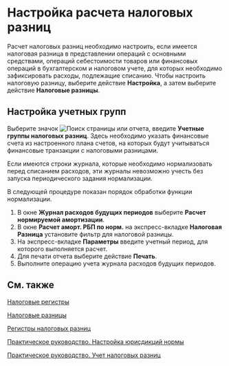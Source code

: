 # Настройка расчета налоговых разниц

Расчет налоговых разниц необходимо настроить, если имеется налоговая разница в представлении операций с основными средствами, операций себестоимости товаров или финансовых операций в бухгалтерском и налоговом учете, для которых необходимо зафиксировать расходы, подлежащие списанию. Чтобы настроить налоговую разницу, выберите действие **Настройка**, а затем выберите действие **Налоговые разницы**.

 

## Настройка учетных групп 

Выберите значок ![Поиск страницы или отчета](https://github.com/DianaMalina/dynamics365smb-docs/blob/live/business-central/LocalFunctionality/Russia/1.png), введите **Учетные группы налоговых разниц**. Здесь необходимо указать финансовые счета из настроенного плана счетов, на которых будут учитываться финансовые транзакции с налоговыми разницами.

Если имеются строки журнала, которые необходимо нормализовать перед списанием расходов, эти журналы невозможно учесть без запуска периодического задания нормализации.

В следующей процедуре показан порядок обработки функции нормализации. 

1. В окне **Журнал расходов будущих периодов** выберите **Расчет нормируемой амортизации**.
2. В окне **Расчет аморт. РБП по норм.** на экспресс-вкладке **Налоговая Разница** установите фильтр для налоговой разницы.
3. На экспресс-вкладке **Параметры** введите учетный период, для которого выполняется расчет.
4. Для печати отчета выберите действие **Печать**.
5. Выполните операцию учета журнала расходов будущих периодов.

 

## См. также 

[Налоговые регистры](https://github.com/DianaMalina/dynamics365smb-docs/blob/live/business-central/LocalFunctionality/Russia/tax-registers.md)

[Налоговые разницы](https://github.com/DianaMalina/dynamics365smb-docs/edit/live/business-central/LocalFunctionality/Russia/tax-differences.md)

[Регистры налоговых разниц](https://github.com/DianaMalina/dynamics365smb-docs/blob/live/business-central/LocalFunctionality/Russia/tax-difference-registers.md)

[Практическое руководство. Настройка юрисдикций нормы](https://github.com/DianaMalina/dynamics365smb-docs/blob/live/business-central/LocalFunctionality/Russia/how-to-set-up-norm-jurisdictions.md)

[Практическое руководство. Учет налоговых разниц](https://github.com/DianaMalina/dynamics365smb-docs/blob/live/business-central/LocalFunctionality/Russia/how-to-post-tax-differences.md)
